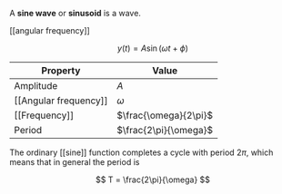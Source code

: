 A **sine wave** or **sinusoid** is a wave. 


[[angular frequency]]

$$
y(t) = A \sin(\omega t + \phi)
$$

|Property|Value|
|--------|-----|
|Amplitude|$A$|
|[[Angular frequency]]|$\omega$|
|[[Frequency]]|$\frac{\omega}{2\pi}$|
|Period|$\frac{2\pi}{\omega}$|

The ordinary [[sine]] function completes a cycle with period $2\pi$, which means that in general the period is

$$
T = \frac{2\pi}{\omega}
$$